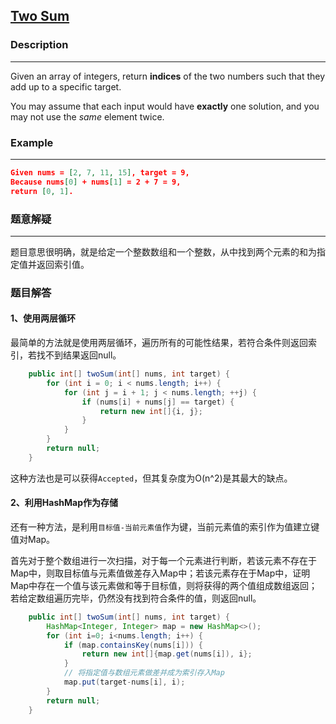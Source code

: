 ## [Two Sum](https://leetcode.com/problems/two-sum/description/)

### Description

------

Given an array of integers, return **indices** of the two numbers such that they add up to a specific target.

You may assume that each input would have **exactly** one solution, and you may not use the *same* element twice.

### Example

-------------------------------

```json
Given nums = [2, 7, 11, 15], target = 9,
Because nums[0] + nums[1] = 2 + 7 = 9,
return [0, 1].
```

### 题意解疑

--------

题目意思很明确，就是给定一个整数数组和一个整数，从中找到两个元素的和为指定值并返回索引值。

### 题目解答

#### 1、使用两层循环

最简单的方法就是使用两层循环，遍历所有的可能性结果，若符合条件则返回索引，若找不到结果返回null。

```java
    public int[] twoSum(int[] nums, int target) {
        for (int i = 0; i < nums.length; i++) {
            for (int j = i + 1; j < nums.length; ++j) {
                if (nums[i] + nums[j] == target) {
                    return new int[]{i, j};
                }
            }
        }
        return null;
    }
```

这种方法也是可以获得`Accepted`，但其复杂度为O(n^2)是其最大的缺点。



#### 2、利用HashMap作为存储

还有一种方法，是利用`目标值-当前元素值`作为键，当前元素值的索引作为值建立键值对Map。

首先对于整个数组进行一次扫描，对于每一个元素进行判断，若该元素不存在于Map中，则取目标值与元素值做差存入Map中；若该元素存在于Map中，证明Map中存在一个值与该元素做和等于目标值，则将获得的两个值组成数组返回；若给定数组遍历完毕，仍然没有找到符合条件的值，则返回null。

```java
    public int[] twoSum(int[] nums, int target) {
        HashMap<Integer, Integer> map = new HashMap<>();
        for (int i=0; i<nums.length; i++) {
            if (map.containsKey(nums[i])) {
                return new int[]{map.get(nums[i]), i};
            }
            // 将指定值与数组元素做差并成为索引存入Map
            map.put(target-nums[i], i);
        }
        return null;
    }
```

